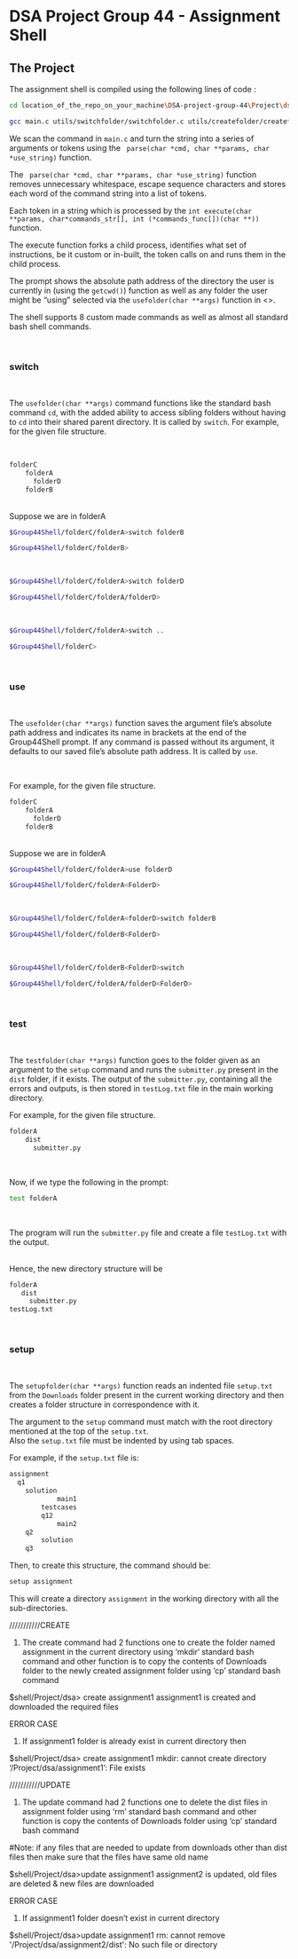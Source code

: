 # DSA Project Group 44 - Assignment Shell

## The Project

The assignment shell is compiled using the following lines of code :

~~~bash 
cd location_of_the_repo_on_your_machine\DSA-project-group-44\Project\dsa
~~~


~~~bash
gcc main.c utils/switchfolder/switchfolder.c utils/createfolder/createfolder.c utils/updatefolder/updatefolder.c utils/setupfolder/setupfolder.c utils/testfolder/testfolder.c utils/submitfolder/submitfolder.c utils/comparefolder/comparefolder.c utils/usefolder/usefolder.c utils/parse/parse.c utils/execute/execute.c 
 ~~~


We scan the command in ```main.c``` and turn the string into a series of arguments or tokens using the ``` parse(char *cmd, char **params, char *use_string)``` function. 

The ``` parse(char *cmd, char **params, char *use_string)``` function removes unnecessary whitespace, escape sequence characters and stores each word of the command string into a list of tokens. 

Each token in a string which is processed by the ```int execute(char **params, char*commands_str[], int (*commands_func[])(char **))``` function. 

The execute function forks a child process, identifies what set of instructions, be it custom or in-built, the token calls on and runs them in the child process. 

The prompt shows the absolute path address of the directory the user is currently in (using the ```getcwd()```) function as well as any folder the user might be “using” selected via the ```usefolder(char **args)``` function in <>. 

The shell supports 8 custom made commands as well as almost all standard bash shell commands.

<br>

 ### switch
 <br>

 The ```usefolder(char **args)``` command functions like the standard bash command ```cd```, with the added ability to access sibling folders without having to ```cd``` into their shared parent directory. It is called by ```switch```. For example, for the given file structure. 

<br>

~~~bash
folderC
    folderA
      folderD
    folderB
~~~~

<br>
Suppose we are in folderA
<br>

~~~bash
$Group44Shell/folderC/folderA>switch folderB 
~~~

~~~bash
$Group44Shell/folderC/folderB>
~~~

<br>

~~~bash
$Group44Shell/folderC/folderA>switch folderD 
~~~

~~~bash
$Group44Shell/folderC/folderA/folderD>
~~~

<br>

~~~bash
$Group44Shell/folderC/folderA>switch .. 
~~~

~~~bash
$Group44Shell/folderC>
~~~

<br>

### use
<br>

The ```usefolder(char **args)``` function saves the argument file’s absolute path address and indicates its name in brackets at the end of the Group44Shell prompt. If any command is passed without its argument, it defaults to our saved file’s absolute path address. It is called by ```use```.

<br>

For example, for the given file structure.


~~~bash
folderC
    folderA
      folderD
    folderB
~~~~

<br>
Suppose we are in folderA
<br>

~~~bash
$Group44Shell/folderC/folderA>use folderD
~~~

~~~bash
$Group44Shell/folderC/folderA<FolderD>
~~~

<br>

~~~bash
$Group44Shell/folderC/folderA<folderD>switch folderB
~~~

~~~bash
$Group44Shell/folderC/folderB<FolderD>
~~~

<br>

~~~bash
$Group44Shell/folderC/folderB<FolderD>switch
~~~

~~~bash
$Group44Shell/folderC/folderA/folderD<FolderD>
~~~

<br>

### test
<br>

The ```testfolder(char **args)``` function goes to the folder given as an argument to the ```setup``` command and runs the ```submitter.py``` present in the ```dist``` folder, if it exists. The output of the ```submitter.py```, containing all the errors and outputs, is then stored in ```testLog.txt``` file in the main working directory.

For example, for the given file structure.


~~~bash
folderA
    dist
      submitter.py    
~~~~

<br>

Now, if we type the following in the prompt:
~~~bash
test folderA
~~~

 <br>
 
 The program will run the ```submitter.py``` file and create a file ```testLog.txt``` with the output.
 
 <br>
 Hence, the new directory structure will be
 
 <br>
 
 ~~~bash
folderA
    dist
      submitter.py 
testLog.txt   
~~~~

<br>

### setup
<br>

The ```setupfolder(char **args)``` function reads an indented file ```setup.txt``` from the ```Downloads``` folder present in the current working directory and then creates a folder structure in correspondence with it.

The argument to the ```setup``` command must match with the root directory mentioned at the top of the ```setup.txt```.
<br>
Also the ```setup.txt``` file must be indented by using tab spaces.
<br>

For example, if the ```setup.txt``` file is:

~~~bash
assignment
  q1
  	solution
			main1
		testcases
		q12
			main2
	q2
		solution
	q3
~~~

Then, to create this structure, the command should be:

~~~bash
setup assignment
~~~
This will create a directory ```assignment``` in the working directory with all the sub-directories.
<br>





///////////CREATE
1. The create <assignment> command had 2 functions one to create the folder named assignment in the current directory using ‘mkdir‘ standard bash command and other function is to copy the contents of Downloads folder to the  newly created assignment folder using ‘cp’  standard bash command

$shell/Project/dsa> create assignment1
assignment1 is created and downloaded the required files

ERROR CASE 
1. If assignment1 folder is already exist in current directory then

$shell/Project/dsa> create assignment1
mkdir: cannot create directory ‘/Project/dsa/assignment1’: File exists



///////////UPDATE
1. The update <assignment> command had 2 functions one to delete the dist files in assignment folder using ‘rm’ standard bash command and other function is copy the contents of Downloads folder using  ‘cp’  standard bash command 

#Note: if any files that are needed to update from downloads other than dist files then make sure that the files have same old name

$shell/Project/dsa>update assignment1
assignment2 is updated, old files are deleted & new files are downloaded

ERROR CASE 
1. If assignment1 folder doesn’t exist in current directory

$shell/Project/dsa>update assignment1
rm: cannot remove '/Project/dsa/assignment2/dist': No such file or directory




